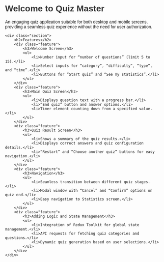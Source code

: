 <!DOCTYPE html>
<html lang="en">
<head>
    <meta charset="UTF-8">
    <title>Quiz Master README</title>
    <style>
        body { font-family: Arial, sans-serif; }
        .section { margin-bottom: 20px; }
        h1, h2 { color: #333; }
        .feature { background-color: #f8f8f8; padding: 10px; border-left: 5px solid #007bff; margin-bottom: 10px; }
        .feature:last-child { margin-bottom: 0; }
    </style>
</head>
<body>
    <h1>Welcome to Quiz Master</h1>
    <p>An engaging quiz application suitable for both desktop and mobile screens, providing a seamless quiz experience without the need for user authorization.</p>

    <div class="section">
        <h2>Features</h2>
        <div class="feature">
            <h3>Welcome Screen</h3>
            <ul>
                <li>Number input for “number of questions” (limit 5 to 15).</li>
                <li>Select inputs for “category”, “difficulty”, “type”, and “time”.</li>
                <li>Buttons for “Start quiz” and “See my statistics”.</li>
            </ul>
        </div>
        <div class="feature">
            <h3>Main Quiz Screen</h3>
            <ul>
                <li>Displays question text with a progress bar.</li>
                <li>“End quiz” button and answer options.</li>
                <li>Timer element counting down from a specified value.</li>
            </ul>
        </div>
        <div class="feature">
            <h3>Quiz Result Screen</h3>
            <ul>
                <li>Shows a summary of the quiz results.</li>
                <li>Displays correct answers and quiz configuration details.</li>
                <li>“Restart” and “Choose another quiz” buttons for easy navigation.</li>
            </ul>
        </div>
        <div class="feature">
            <h3>Navigation</h3>
            <ul>
                <li>Seamless transition between different quiz stages.</li>
                <li>Modal window with “Cancel” and “Confirm” options on quiz end.</li>
                <li>Easy navigation to Statistics screen.</li>
            </ul>
        </div>
        <div class="feature">
            <h3>Adding Logic and State Management</h3>
            <ul>
                <li>Integration of Redux Toolkit for global state management.</li>
                <li>API requests for fetching quiz categories and questions.</li>
                <li>Dynamic quiz generation based on user selections.</li>
            </ul>
        </div>
    </div>
</body>
</html>
